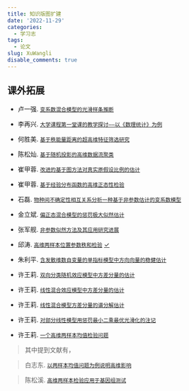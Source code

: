 ```yaml
---
title: 知识版图扩建
date: '2022-11-29'
categories:
  - 学习志
tags:
  - 论文
slug: XuWangli
disable_comments: true
---
```


## 课外拓展


- 卢一强. [`变系数混合模型的光滑样条推断`](/papers/XuWangli/卢一强.pdf)

- 李再兴. [`大学课程第一堂课的教学探讨——以《数理统计》为例`](/papers/XuWangli/李再兴.pdf)

- 何胜美. [`基于秩能量距离的超高维特征筛选研究`](/papers/XuWangli/何胜美.pdf)

- 陈松灿. [`基于随机投影的高维数据流聚类`](/papers/XuWangli/陈松灿.pdf)

- 崔甲蓉. [`改进的基于图方法对真实原假设比例的估计`](/papers/XuWangli/崔甲蓉-2019.pdf)

- 崔甲蓉. [`基于经验分布函数的高维正态性检验`](/papers/XuWangli/崔甲蓉-2020.pdf)

- 石磊. [`物种间不确定性相互关系分析一种基于非参数估计的变系数模型`](/papers/XuWangli/石磊.pdf)

- 金立斌. [`偏正态混合模型的惩罚极大似然估计`](/papers/XuWangli/金立斌.pdf)

- 张军舰. [`非参数似然方法及其应用研究进展`](/papers/XuWangli/张军舰.pdf)

- 邱涛. [`高维两样本位置参数秩和检验`](/papers/XuWangli/邱涛.pdf) [✓](/papers/XuWangli/邱涛-note.pdf)

- 朱利平. [`含发散维数自变量的单指标模型中方向向量的稳健估计`](/papers/XuWangli/朱利平.pdf)

- 许王莉. [`双向分类随机效应模型中方差分量的估计`](/papers/XuWangli/XuWL-2009-1.pdf)

- 许王莉. [`线性混合效应模型中方差分量的估计`](/papers/XuWangli/XuWL-2009-2.pdf)

- 许王莉. [`线性混合模型方差分量的谱分解估计`](/papers/XuWangli/XuWL-2012.pdf)

- 许王莉. [`对部分线性模型用惩罚最小二乘最优光滑化的注记`](/papers/XuWangli/XuWL-2007.pdf)

- 许王莉. [`一个高维两样本均值检验问题`](/papers/XuWangli/XuWL-2022.pdf)

> 其中提到文献有，

> 白志东. [`以两样本均值问题为例说明高维影响`](/papers/XuWangli/BaiZD-1996.pdf)

> 陈松溪. [`高维两样本检验应用于基因组测试`](/papers/XuWangli/ChenSX-2010.pdf)

  


